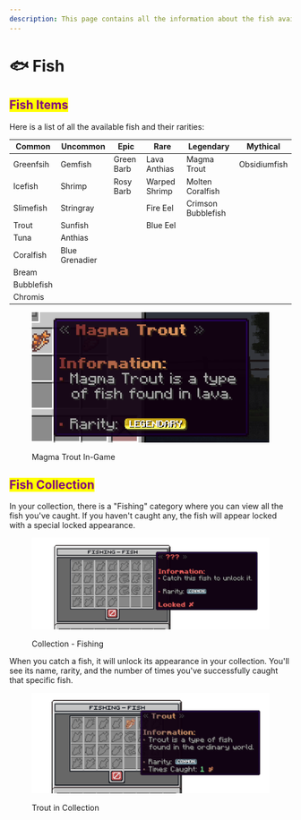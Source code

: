 ```yaml
---
description: This page contains all the information about the fish available on the server.
---
```


# 🐟 Fish

## <mark style="color:purple;">Fish Items</mark>

Here is a list of all the available fish and their rarities:

<table data-full-width="false"><thead><tr><th>Common</th><th>Uncommon</th><th>Epic</th><th>Rare</th><th>Legendary</th><th>Mythical</th></tr></thead><tbody><tr><td>Greenfsih</td><td>Gemfish</td><td>Green Barb</td><td>Lava Anthias</td><td>Magma Trout</td><td>Obsidiumfish</td></tr><tr><td>Icefish</td><td>Shrimp</td><td>Rosy Barb</td><td>Warped Shrimp</td><td>Molten Coralfish</td><td></td></tr><tr><td>Slimefish</td><td>Stringray</td><td></td><td>Fire Eel</td><td>Crimson Bubblefish</td><td></td></tr><tr><td>Trout</td><td>Sunfish</td><td></td><td>Blue Eel</td><td></td><td></td></tr><tr><td>Tuna</td><td>Anthias</td><td></td><td></td><td></td><td></td></tr><tr><td>Coralfish</td><td>Blue Grenadier</td><td></td><td></td><td></td><td></td></tr><tr><td>Bream</td><td></td><td></td><td></td><td></td><td></td></tr><tr><td>Bubblefish</td><td></td><td></td><td></td><td></td><td></td></tr><tr><td>Chromis</td><td></td><td></td><td></td><td></td><td></td></tr></tbody></table>

<figure><img src="../../../.gitbook/assets/image (1) (1) (1).png" alt=""><figcaption><p>Magma Trout In-Game</p></figcaption></figure>

## <mark style="color:purple;">Fish Collection</mark>

In your collection, there is a "Fishing" category where you can view all the fish you've caught. If you haven't caught any, the fish will appear locked with a special locked appearance.

<figure><img src="../../../.gitbook/assets/Screenshot 2025-01-22 230523 (1).png" alt=""><figcaption><p>Collection - Fishing</p></figcaption></figure>

When you catch a fish, it will unlock its appearance in your collection. You'll see its name, rarity, and the number of times you've successfully caught that specific fish.

<figure><img src="../../../.gitbook/assets/Screenshot 2025-01-22 230808.png" alt=""><figcaption><p>Trout in Collection</p></figcaption></figure>

